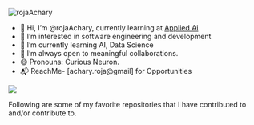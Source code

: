 <p align="left"> <img src="https://komarev.com/ghpvc/?username=rojaAchary&label=Views&color=blue&style=plastic" alt="rojaAchary" /> </p>


- 👋 Hi, I’m @rojaAchary, currently learning at [Applied Ai](https://www.appliedaicourse.com/)
- 👀 I’m interested in software engineering and development
- 🌱 I’m currently learning AI, Data Science
- 👯 I’m always open to meaningful collaborations.
- 😄 Pronouns: Curious Neuron.
- 📬 ReachMe- [achary.roja@gmail]  for Opportunities

<img src="https://github-readme-stats.vercel.app/api?username=rojaAchary&&show_icons=true&title_color=ffffff&icon_color=bb2acf&text_color=daf7dc&bg_color=191919">

Following are some of my favorite repositories that I have contributed to and/or contribute to. 

<!---
rojaAchary/rojaAchary is a ✨ special ✨ repository because its `README.md` (this file) appears on your GitHub profile.
You can click the Preview link to take a look at your changes.
--->
